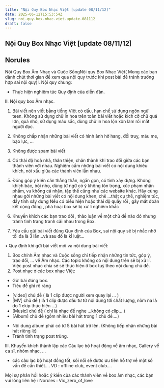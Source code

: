 ```yaml
---
title: "Nội Quy Box Nhạc Việt [update 08/11/12]"
date: 2025-06-12T15:53:54Z
slug: noi-quy-box-nhac-viet-update-081112
draft: false
---
```


## Nội Quy Box Nhạc Việt [update 08/11/12]

## Norules

Nội Quy Box Âm Nhạc và Cuộc SốngNội quy Box Nhạc Việt( Mong các bạn dành chút thơi gian để xem qua nội quy trước khi post bài để tránh trường hợp sai nội quy)I. Nội quy chung:
+ Thực hiện nghiêm túc Quy định của diễn đàn.

II. Nội quy box Âm nhạc.

1. Bài viết nên viết bằng tiếng Việt có dấu, hạn chế sử dụng ngôn ngữ teen. Không sử dụng chữ in hoa trên toàn bài viết hoặc kích cỡ chữ quá lớn, quá nhỏ, sử dụng màu sắc, dùng chữ in hoa lộn xộn làm rối mắt người đọc.

2. Không chấp nhận những bài viết có hình ảnh hở hang, đồi truỵ, máu me, bạo lực, ...

3. Không được spam bài viết

4. Có thái độ hoà nhã, thân thiện, chân thành khi trao đổi giữa các bạn thành viên với nhau. Nghiêm cấm những bài viết có nội dung khiêu khích, nói xấu giữa các thành viên lẫn nhau.

5. Đóng góp ý kiến cần thẳng thắn, ngắn gọn, có tính xây dựng. Không khích bác, bôi nhọ, dùng từ ngữ có ý không tôn trọng, xúc phạm nhân phẩm, vu khống cá nhân, tập thể cũng như các website khác.
Hãy cùng nhau gởi những bài viết có nội dung khen, chê ...thật cụ thể, nghiêm túc, đầy tính xây dựng
Nếu có biểu hiện hoặc thái độ quấy rối , gây mất đoàn kết cộng đồng , phá hoại box sẽ bị xử lí nghiêm khắc

6. Khuyến khích các bạn trao đổi , thảo luận về một chủ đề nào đó nhưng tránh tình trạng tranh cãi nhau trong Box.

7. Yêu cầu gửi bài viết đúng Quy định của Box, sai nội quy sẽ bị nhắc nhỡ tối đa là 3 lần...và sau đó là kỉ luật...

• Quy định khi gửi bài viết mới và nội dung bài viết:

1. Box chính Âm nhạc và Cuộc sống chỉ tiếp nhận những tin tức, góp ý, trao đổi, ... về Âm nhạc. Các topic không có nội dung trên sẽ bị xử lí. Việc post nhạc chia sẻ sẽ thực hiện ở box tuỳ theo nội dung chủ đề.
2. Post nhạc ở các box nhạc Việt:
- Gửi bài đúng box.
- Tiêu đề ghi rõ ràng
+ [video] chủ đề ( là 1 clip được người xem quay lại ... )
+ [MV] chủ đề ( là 1 clip được đầu tư từ nội dung tới chất lượng, nôm na là do 1 ekip thực hiện ...)
+ [Music] chủ đề ( chỉ là nhạc để nghe ...không có clip....)
+ [Album] chủ đề (gồm nhiều bài hát trong 1 chủ đề....)
- Nội dung album phải có từ 5 bài hát trở lên. (Không tiếp nhận những bài hát riêng lẻ)
- Tránh tình trạng post trùng.

III. Khuyến khích thành lập các Câu lạc bộ hoạt động về âm nhạc, Gallery về ca sĩ, nhóm nhạc, ...
- các câu lạc bộ hoạt đồng tốt, sôi nổi sẽ đước ưu tiên hỗ trợ về một số vấn đề cần thiết.... 
VD : offline club, event club.... 

Mọi sự phản hồi hoặc ý kiến của các thành viên về box âm nhạc, các bạn vui lòng liên hệ : 
Norules : Vic_zero_of_love